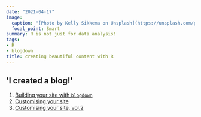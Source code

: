 ```yaml
---
date: "2021-04-17"
image:
  caption: "[Photo by Kelly Sikkema on Unsplash](https://unsplash.com/photos/9OGNpJPVMZ8)"
  focal_point: Smart
summary: R is not just for data analysis!
tags:
- R
- blogdown
title: creating beautiful content with R
---
```


## 'I created a blog!'

1. [Building your site with `blogdown`](/post/l-origine-du-site/)
2. [Customising your site](/post/an-instagramable-site/)
3. [Customising your site, vol.2](/post/further-modifications/)